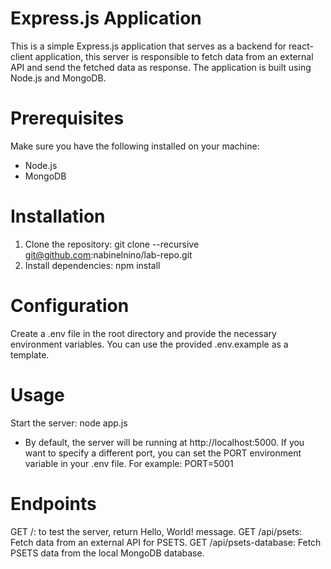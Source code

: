 # Express.js Application

This is a simple Express.js application that serves as a backend for react-client application, this server is responsible to fetch data from an external API and send the fetched data as response. The application is built using Node.js and MongoDB.

# Prerequisites

Make sure you have the following installed on your machine:

- Node.js
- MongoDB

# Installation

1. Clone the repository: git clone --recursive git@github.com:nabinelnino/lab-repo.git
2. Install dependencies: npm install

# Configuration

Create a .env file in the root directory and provide the necessary environment variables. You can use the provided .env.example as a template.

# Usage

Start the server: node app.js

- By default, the server will be running at http://localhost:5000. If you want to specify a different port, you can set the PORT environment variable in your .env file. For example:
  PORT=5001

# Endpoints

GET /: to test the server, return Hello, World! message.
GET /api/psets: Fetch data from an external API for PSETS.
GET /api/psets-database: Fetch PSETS data from the local MongoDB database.
